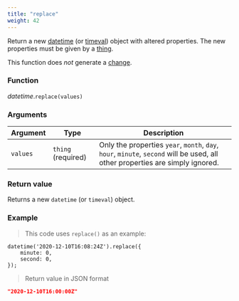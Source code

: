 ```yaml
---
title: "replace"
weight: 42
---
```


Return a new [datetime](../) (or [timeval](../../timeval)) object with altered properties.
The new properties must be given by a [thing](../../thing).

This function does *not* generate a [change](../../../overview/changes).

### Function

*datetime*.`replace(values)`

### Arguments

Argument | Type | Description
-------- | ---- | -----------
`values` | `thing` (required) | Only the properties `year`, `month`, `day`, `hour`, `minute`, `second` will be used, all other properties are simply ignored.

### Return value

Returns a new `datetime` (or `timeval`) object.

### Example

> This code uses `replace()` as an example:

```thingsdb,json_response
datetime('2020-12-10T16:08:24Z').replace({
    minute: 0,
    second: 0,
});
```

> Return value in JSON format

```json
"2020-12-10T16:00:00Z"
```
